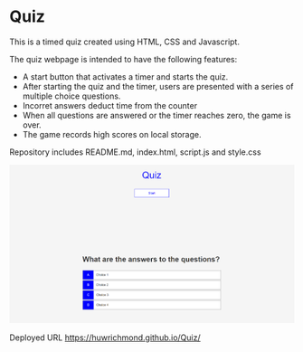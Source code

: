 # Quiz

This is a timed quiz created using HTML, CSS and Javascript.

The quiz webpage is intended to have the following features:
- A start button that activates a timer and starts the quiz.
- After starting the quiz and the timer, users are presented with a series of multiple choice questions.
- Incorret answers deduct time from the counter
- When all questions are answered or the timer reaches zero, the game is over.
- The game records high scores on local storage.

Repository includes README.md, index.html, script.js and style.css

![Screenshot of deployed application on browser".](./screenshot.png)

Deployed URL https://huwrichmond.github.io/Quiz/